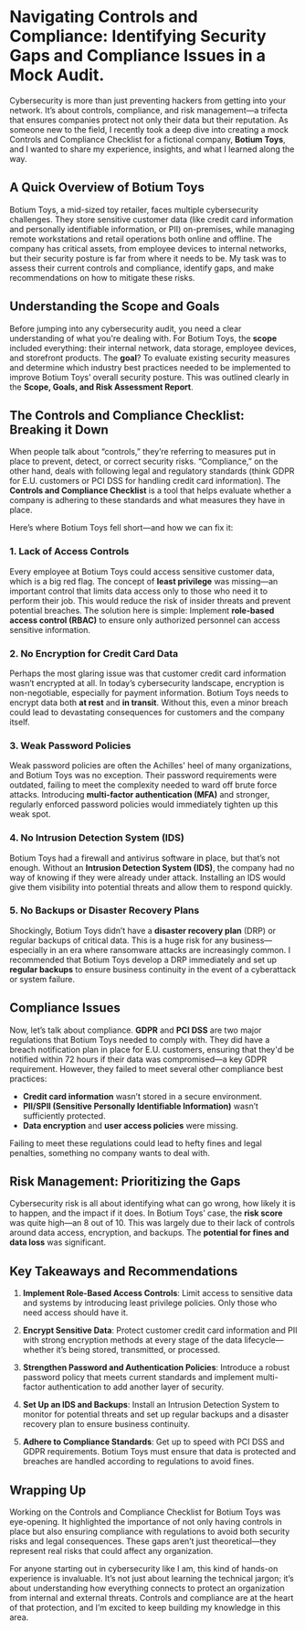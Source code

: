 # Navigating Controls and Compliance: Identifying Security Gaps and Compliance Issues in a Mock Audit.

Cybersecurity is more than just preventing hackers from getting into your network. It’s about controls, compliance, and risk management—a trifecta that ensures companies protect not only their data but their reputation. As someone new to the field, I recently took a deep dive into creating a mock Controls and Compliance Checklist for a fictional company, **Botium Toys**, and I wanted to share my experience, insights, and what I learned along the way.

## A Quick Overview of Botium Toys

Botium Toys, a mid-sized toy retailer, faces multiple cybersecurity challenges. They store sensitive customer data (like credit card information and personally identifiable information, or PII) on-premises, while managing remote workstations and retail operations both online and offline. The company has critical assets, from employee devices to internal networks, but their security posture is far from where it needs to be. My task was to assess their current controls and compliance, identify gaps, and make recommendations on how to mitigate these risks.

## Understanding the Scope and Goals

Before jumping into any cybersecurity audit, you need a clear understanding of what you're dealing with. For Botium Toys, the **scope** included everything: their internal network, data storage, employee devices, and storefront products. The **goal**? To evaluate existing security measures and determine which industry best practices needed to be implemented to improve Botium Toys’ overall security posture. This was outlined clearly in the **Scope, Goals, and Risk Assessment Report**.

## The Controls and Compliance Checklist: Breaking it Down

When people talk about “controls,” they’re referring to measures put in place to prevent, detect, or correct security risks. “Compliance,” on the other hand, deals with following legal and regulatory standards (think GDPR for E.U. customers or PCI DSS for handling credit card information). The **Controls and Compliance Checklist** is a tool that helps evaluate whether a company is adhering to these standards and what measures they have in place.

Here’s where Botium Toys fell short—and how we can fix it:

### 1. Lack of Access Controls

Every employee at Botium Toys could access sensitive customer data, which is a big red flag. The concept of **least privilege** was missing—an important control that limits data access only to those who need it to perform their job. This would reduce the risk of insider threats and prevent potential breaches. The solution here is simple: Implement **role-based access control (RBAC)** to ensure only authorized personnel can access sensitive information.

### 2. No Encryption for Credit Card Data

Perhaps the most glaring issue was that customer credit card information wasn’t encrypted at all. In today’s cybersecurity landscape, encryption is non-negotiable, especially for payment information. Botium Toys needs to encrypt data both **at rest** and **in transit**. Without this, even a minor breach could lead to devastating consequences for customers and the company itself.

### 3. Weak Password Policies

Weak password policies are often the Achilles' heel of many organizations, and Botium Toys was no exception. Their password requirements were outdated, failing to meet the complexity needed to ward off brute force attacks. Introducing **multi-factor authentication (MFA)** and stronger, regularly enforced password policies would immediately tighten up this weak spot.

### 4. No Intrusion Detection System (IDS)

Botium Toys had a firewall and antivirus software in place, but that’s not enough. Without an **Intrusion Detection System (IDS)**, the company had no way of knowing if they were already under attack. Installing an IDS would give them visibility into potential threats and allow them to respond quickly.

### 5. No Backups or Disaster Recovery Plans

Shockingly, Botium Toys didn’t have a **disaster recovery plan** (DRP) or regular backups of critical data. This is a huge risk for any business—especially in an era where ransomware attacks are increasingly common. I recommended that Botium Toys develop a DRP immediately and set up **regular backups** to ensure business continuity in the event of a cyberattack or system failure.

## Compliance Issues

Now, let’s talk about compliance. **GDPR** and **PCI DSS** are two major regulations that Botium Toys needed to comply with. They did have a breach notification plan in place for E.U. customers, ensuring that they'd be notified within 72 hours if their data was compromised—a key GDPR requirement. However, they failed to meet several other compliance best practices:

- **Credit card information** wasn’t stored in a secure environment.
- **PII/SPII (Sensitive Personally Identifiable Information)** wasn’t sufficiently protected.
- **Data encryption** and **user access policies** were missing.

Failing to meet these regulations could lead to hefty fines and legal penalties, something no company wants to deal with.

## Risk Management: Prioritizing the Gaps

Cybersecurity risk is all about identifying what can go wrong, how likely it is to happen, and the impact if it does. In Botium Toys’ case, the **risk score** was quite high—an 8 out of 10. This was largely due to their lack of controls around data access, encryption, and backups. The **potential for fines and data loss** was significant.

## Key Takeaways and Recommendations

1. **Implement Role-Based Access Controls**: Limit access to sensitive data and systems by introducing least privilege policies. Only those who need access should have it.

2. **Encrypt Sensitive Data**: Protect customer credit card information and PII with strong encryption methods at every stage of the data lifecycle—whether it’s being stored, transmitted, or processed.

3. **Strengthen Password and Authentication Policies**: Introduce a robust password policy that meets current standards and implement multi-factor authentication to add another layer of security.

4. **Set Up an IDS and Backups**: Install an Intrusion Detection System to monitor for potential threats and set up regular backups and a disaster recovery plan to ensure business continuity.

5. **Adhere to Compliance Standards**: Get up to speed with PCI DSS and GDPR requirements. Botium Toys must ensure that data is protected and breaches are handled according to regulations to avoid fines.

## Wrapping Up

Working on the Controls and Compliance Checklist for Botium Toys was eye-opening. It highlighted the importance of not only having controls in place but also ensuring compliance with regulations to avoid both security risks and legal consequences. These gaps aren’t just theoretical—they represent real risks that could affect any organization.

For anyone starting out in cybersecurity like I am, this kind of hands-on experience is invaluable. It’s not just about learning the technical jargon; it’s about understanding how everything connects to protect an organization from internal and external threats. Controls and compliance are at the heart of that protection, and I’m excited to keep building my knowledge in this area.
